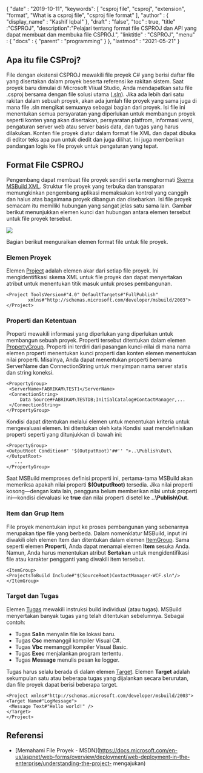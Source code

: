 {
  "date" : "2019-10-11",
  "keywords": [ "csproj file", "csproj", "extension", "format", "What is a csproj file", "csproj file format" ],
  "author" : {
    "display_name" : "Kashif Iqbal"
},
  "draft" : "false",
  "toc" : true,
  "title" :"CSPROJ",
  "description":"Pelajari tentang format file CSPROJ dan API yang dapat membuat dan membuka file CSPROJ.",
  "linktitle" : "CSPROJ",
  "menu" : {
    "docs" : {
      "parent" : "programming"
}
},
  "lastmod" : "2021-05-21"
}

## Apa itu file CSProj?
File dengan ekstensi CSPROJ mewakili file proyek C# yang berisi daftar file yang disertakan dalam proyek beserta referensi ke rakitan sistem. Saat proyek baru dimulai di Microsoft VIiual Studio, Anda mendapatkan satu file .csproj bersama dengan file solusi utama ([.sln](/id/programming/sln/)). Jika ada lebih dari satu rakitan dalam sebuah proyek, akan ada jumlah file proyek yang sama juga di mana file .sln mengikat semuanya sebagai bagian dari proyek. Isi file ini menentukan semua persyaratan yang diperlukan untuk membangun proyek seperti konten yang akan disertakan, persyaratan platfrom, informasi versi, pengaturan server web atau server basis data, dan tugas yang harus dilakukan. Konten file proyek diatur dalam format file XML dan dapat dibuka di editor teks apa pun untuk diedit dan juga dilihat. Ini juga memberikan pandangan logis ke file proyek untuk pengaturan yang tepat.

## Format File CSPROJ #

Pengembang dapat membuat file proyek sendiri serta menghormati [Skema MSBuild XML](https://msdn.microsoft.com/library/5dy88c2e.aspx). Struktur file proyek yang terbuka dan transparan memungkinkan pengembang aplikasi memaksakan kontrol yang canggih dan halus atas bagaimana proyek dibangun dan disebarkan. Isi file proyek semacam itu memiliki hubungan yang sangat jelas satu sama lain. Gambar berikut menunjukkan elemen kunci dan hubungan antara elemen tersebut untuk file proyek tersebut.

![](https://docs.microsoft.com/en-us/aspnet/web-forms/overview/deployment/web-deployment-in-the-enterprise/understanding-the-project-file/_static/image2.png)

Bagian berikut menguraikan elemen format file untuk file proyek.

### Elemen Proyek ###

Elemen [Project](https://msdn.microsoft.com/library/bcxfsh87.aspx) adalah elemen akar dari setiap file proyek. Ini mengidentifikasi skema XML untuk file proyek dan dapat menyertakan atribut untuk menentukan titik masuk untuk proses pembangunan.

```
<Project ToolsVersion#"4.0" DefaultTargets#"FullPublish"
        xmlns#"http://schemas.microsoft.com/developer/msbuild/2003">
</Project>
```

### Properti dan Ketentuan

Properti mewakili informasi yang diperlukan yang diperlukan untuk membangun sebuah proyek. Properti tersebut ditentukan dalam elemen [PropertyGroup](https://msdn.microsoft.com/library/t4w159bs.aspx). Properti ini terdiri dari pasangan kunci-nilai di mana nama elemen properti menentukan kunci properti dan konten elemen menentukan nilai properti. Misalnya, Anda dapat menentukan properti bernama ServerName dan ConnectionString untuk menyimpan nama server statis dan string koneksi.

```
<PropertyGroup>    
 <ServerName>FABRIKAM\TEST1</ServerName>
 <ConnectionString>
     Data Source#FABRIKAM\TESTDB;InitialCatalog#ContactManager,...
 </ConnectionString>
</PropertyGroup>
```

Kondisi dapat ditentukan melalui elemen untuk menentukan kriteria untuk mengevaluasi elemen. Ini ditentukan oleh kata Kondisi saat mendefinisikan properti seperti yang ditunjukkan di bawah ini:

```
<PropertyGroup>
<OutputRoot Condition#" '$(OutputRoot)'##'' ">..\Publish\Out\</OutputRoot>
   ...
</PropertyGroup>
```

Saat MSBuild memproses definisi properti ini, pertama-tama MSBuild akan memeriksa apakah nilai properti **$(OutputRoot)** tersedia. Jika nilai properti kosong—dengan kata lain, pengguna belum memberikan nilai untuk properti ini—kondisi dievaluasi ke **true** dan nilai properti disetel ke **..\Publish\Out.**

### Item dan Grup Item

File proyek menentukan input ke proses pembangunan yang sebenarnya merupakan tipe file yang berbeda. Dalam nomenklatur MSBuild, input ini diwakili oleh elemen Item dan ditentukan dalam elemen [ItemGroup](https://msdn.microsoft.com/library/646dk05y.aspx). Sama seperti elemen **Properti**, Anda dapat menamai elemen **Item** sesuka Anda. Namun, Anda harus menentukan atribut **Sertakan** untuk mengidentifikasi file atau karakter pengganti yang diwakili item tersebut.

```
<ItemGroup>
<ProjectsToBuild Include#"$(SourceRoot)ContactManager-WCF.sln"/>
</ItemGroup>
```

### Target dan Tugas

Elemen [Tugas](https://msdn.microsoft.com/library/77f2hx1s.aspx) mewakili instruksi build individual (atau tugas). MSBuild menyertakan banyak tugas yang telah ditentukan sebelumnya. Sebagai contoh:

* Tugas **Salin** menyalin file ke lokasi baru.
* Tugas **Csc** memanggil kompiler Visual C#.
* Tugas **Vbc** memanggil kompiler Visual Basic.
* Tugas **Exec** menjalankan program tertentu.
* Tugas **Message** menulis pesan ke logger.

Tugas harus selalu berada di dalam elemen [Target](https://msdn.microsoft.com/library/t50z2hka.aspx). Elemen **Target** adalah sekumpulan satu atau beberapa tugas yang dijalankan secara berurutan, dan file proyek dapat berisi beberapa target.

```
<Project xmlns#"http://schemas.microsoft.com/developer/msbuild/2003">
<Target Name#"LogMessage">
 <Message Text#"Hello world!" />
</Target>
</Project>
```

## Referensi

* [Memahami File Proyek - MSDN](https://docs.microsoft.com/en-us/aspnet/web-forms/overview/deployment/web-deployment-in-the-enterprise/understanding-the-project- mengajukan)

